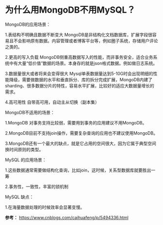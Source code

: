 # 为什么用MongoDB不用MySQL？

MongoDB的应用场景：

1.表结构不明确且数据不断变大 MongoDB是非结构化文档数据库，扩展字段很容易且不会影响原有数据。内容管理或者博客平台等，例如圈子系统，存储用户评论之类的。

2.更高的写入负载 MongoDB侧重高数据写入的性能，而非事务安全，适合业务系统中有大量“低价值”数据的场景。本身存的就是json格式数据。例如做日志系统。

3.数据量很大或者将来会变得很大 Mysql单表数据量达到5-10G时会出现明细的性能降级，需要做数据的水平和垂直拆分、库的拆分完成扩展，MongoDB内建了sharding、很多数据分片的特性，容易水平扩展，比较好的适应大数据量增长的需求。

4.高可用性 自带高可用，自动主从切换（副本集）

MongoDB不适用的场景：

1.MongoDB 对事务支持比较弱，需要用到事务的应用建议不用MongoDB。

2.MongoDB目前不支持join操作，需要复杂查询的应用也不建议使用MongoDB。

3.MongoDB还有一个最大的缺点，就是它占用的空间很大，因为它属于典型空间换时间原则的类型。

MySQL 的应用场景：

1.这些数据通常需要做结构化查询，比如join，这时候，关系型数据库就要胜出一筹

2.事务性，一致性，丰富的锁机制

MySQL 缺点：

1.在海量数据处理的时候效率会显著变慢。


**参考：** https://www.cnblogs.com/caihuafeng/p/5494336.html
